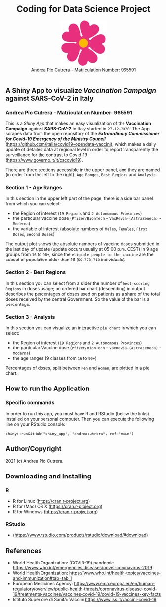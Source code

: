 
<h1 align="center">Coding for Data Science Project</h1>

<div align="center">
<img src="logo.png" width="150">
</div>
<div align="center">
  Andrea Pio Cutrera - Matriculation Number: 965591
</div>
<br />

## A Shiny App to visualize _Vaccination Campaign_ against SARS-CoV-2 in Italy
### Andrea Pio Cutrera - Matriculation Number: 965591


This is a _Shiny App_ that makes an easy visualization of the **Vaccination Campaign** against **SARS-CoV-2** in Italy started in `27-12-2020`.
The App scrapes data from the open repository of the **_Extraordinary Commissioner for Covid-19 Emergency of the Ministry Council_** (<https://github.com/italia/covid19-opendata-vaccini>), which makes a daily update of detailed data at regional level in order to report transparently the surveillance  for the contrast to Covid-19 (<https://www.governo.it/it/cscovid19>).

There are three sections accessible in the upper panel, and they are named (in order from the left to the right): `Age Ranges`, `Best Regions` and `Analysis`.

### Section 1 - Age Ranges

In this section in the upper left part of the page, there is a side bar panel from which you can select:
- the Region of interest (`19 Regions` and `2 Autonomous Provinces`)
- the particular Vaccine dose (`Pfizer/BionTech` - `VaxRevia-(AstraZeneca)` - `Moderna`)
- the variable of interest (absolute numbers of `Males`, `Females`, `First Doses`, `Second Doses`)

The output plot shows the absolute numbers of vaccine doses submitted in the last day of update (update occurs usually at 05:00 p.m. CEST) in 9 age groups from `16` to `90+`, since the `eligible people to the vaccine` are the subset of population older than 16 (`50,773,718` individuals).

### Section 2 - Best Regions

In this section you can select from a slider the number of `best-scoring Regions` in doses usage; an ordered bar chart (descending) in output describes the percentages of doses used on patients as a share of the total doses received by the central Government. So the value of the bar is a percentage.

### Section 3 - Analysis

In this section you can visualize an interactive `pie chart` in which you can select:
- the Region of interest (`19 Regions` and `2 Autonomous Provinces`)
- the particular Vaccine dose (`Pfizer/BionTech` - `VaxRevia-(AstraZeneca)` - `Moderna`)
- the age ranges (9 classes from `16` to `90+`)

Percentages of doses, split between `Men` and `Women`, are plotted in a pie chart.

## How to run the Application
### Specific commands

In order to run this app, you must have R and RStudio (below the links) installed on your personal computer.
Then you can execute the following line on your RStudio console:

```
shiny::runGitHub("shiny_app", "andreacutrera", ref="main")
```

## Author/Copyright
2021 (c) Andrea Pio Cutrera.


## Downloading and Installing 
### R 

- R for Linux (<https://cran.r-project.org>)
- R for (Mac) OS X (<https://cran.r-project.org>)
- R for Windows (<https://cran.r-project.org>)

### RStudio

- (<https://www.rstudio.com/products/rstudio/download/#download>)

## References
- World Health Organization: (COVID-19) pandemic <https://www.who.int/emergencies/diseases/novel-coronavirus-2019>
- World Health Organization:  <https://www.who.int/health-topics/vaccines-and-immunization#tab=tab_1>
- European Medicines Agency: <https://www.ema.europa.eu/en/human-regulatory/overview/public-health-threats/coronavirus-disease-covid-19/treatments-vaccines/vaccines-covid-19/covid-19-vaccines-key-facts>
- Istituto Superiore di Sanità: Vaccini <https://www.iss.it/vaccini-covid-19>





